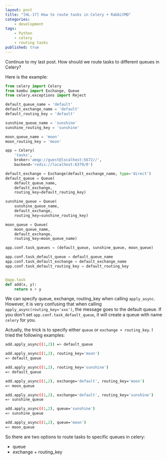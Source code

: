 ```yaml
---
layout: post
title: "[HL-17] How to route tasks in Celery + RabbitMQ"
categories: 
    - development
tags: 
    - Python
    - celery
    - routing tasks
published: true
---
```


Continue to my last post. How should we route tasks to different queues in Celery? 

Here is the example: 

```python
from celery import Celery
from kombu import Exchange, Queue
from celery.exceptions import Reject

default_queue_name = 'default'
default_exchange_name = 'default'
default_routing_key = 'default'

sunshine_queue_name = 'sunshine'
sunshine_routing_key = 'sunshine'

moon_queue_name = 'moon'
moon_routing_key = 'moon'

app = Celery(
    'tasks',
    broker='amqp://guest@localhost:5672//',
    backend='redis://localhost:6379/0')

default_exchange = Exchange(default_exchange_name, type='direct')
default_queue = Queue(
    default_queue_name,
    default_exchange,
    routing_key=default_routing_key)

sunshine_queue = Queue(
    sunshine_queue_name,
    default_exchange,
    routing_key=sunshine_routing_key)

moon_queue = Queue(
    moon_queue_name,
    default_exchange,
    routing_key=moon_queue_name)

app.conf.task_queues = (default_queue, sunshine_queue, moon_queue)

app.conf.task_default_queue = default_queue_name
app.conf.task_default_exchange = default_exchange_name
app.conf.task_default_routing_key = default_routing_key


@app.task
def add(x, y):
    return x + y
```

We can specify queue, exchange, routing_key when calling `apply_async`. However, it is very confusing that when calling `apply_async(routing_key='xxx')`, the message goes to the default queue. If you don't set `app.conf.task_default_queue`, it will create a queue with name `celery` for you. 

Actually, the trick is to specify either `queue` or `exchange + routing_key`. I tried the following examples: 

```bash
add.apply_async((1,2)) => default_queue

add.apply_async((1,2), routing_key='moon')
=> default_queue

add.apply_async((1,2), routing_key='sunshine')
=> default_queue

add.apply_async((1,2), exchange='default', routing_key='moon') 
=> moon_queue

add.apply_async((1,2), exchange='default', routing_key='sunshine') 
=> sunshine_queue

add.apply_async((1,2), queue='sunshine') 
=> sunshine_queue

add.apply_async((1,2), queue='moon') 
=> moon_queue
```

So there are two options to route tasks to specific queues in celery: 
* queue
* exchange + routing_key
